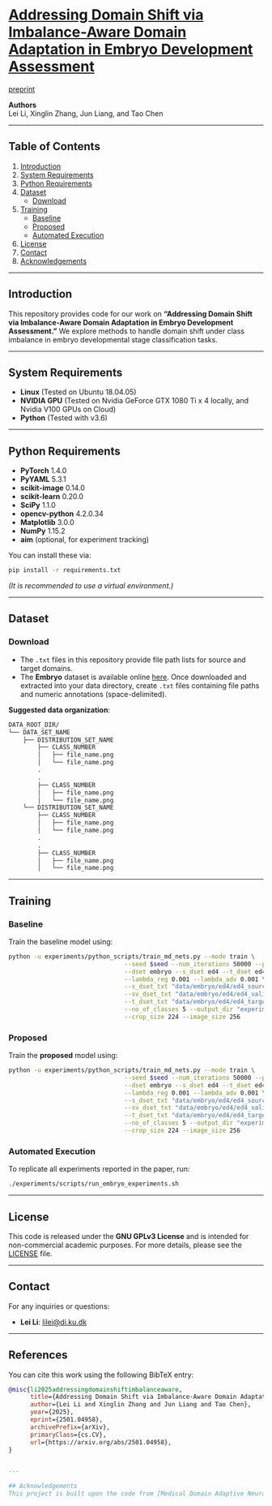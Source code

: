 # [Addressing Domain Shift via Imbalance-Aware Domain Adaptation in Embryo Development Assessment](https://arxiv.org/abs/2501.04958)

[preprint](https://arxiv.org/abs/2501.04958)

**Authors**  
Lei Li, Xinglin Zhang, Jun Liang, and Tao Chen

---

## Table of Contents
1. [Introduction](#introduction)  
2. [System Requirements](#system-requirements)  
3. [Python Requirements](#python-requirements)  
4. [Dataset](#dataset)  
   - [Download](#download)  
5. [Training](#training)  
   - [Baseline](#baseline)  
   - [Proposed](#proposed)  
   - [Automated Execution](#automated-execution)  
6. [License](#license)  
7. [Contact](#contact)  
8. [Acknowledgements](#acknowledgements)

---

## Introduction
This repository provides code for our work on **“Addressing Domain Shift via Imbalance-Aware Domain Adaptation in Embryo Development Assessment.”** We explore methods to handle domain shift under class imbalance in embryo developmental stage classification tasks.

---

## System Requirements
- **Linux** (Tested on Ubuntu 18.04.05)  
- **NVIDIA GPU** (Tested on Nvidia GeForce GTX 1080 Ti x 4 locally, and Nvidia V100 GPUs on Cloud)  
- **Python** (Tested with v3.6)

---

## Python Requirements
- **PyTorch** 1.4.0  
- **PyYAML** 5.3.1  
- **scikit-image** 0.14.0  
- **scikit-learn** 0.20.0  
- **SciPy** 1.1.0  
- **opencv-python** 4.2.0.34  
- **Matplotlib** 3.0.0  
- **NumPy** 1.15.2  
- **aim** (optional, for experiment tracking)

You can install these via:
```bash
pip install -r requirements.txt
```
*(It is recommended to use a virtual environment.)*

---

## Dataset

### Download
- The `.txt` files in this repository provide file path lists for source and target domains.
- The **Embryo** dataset is available online [here](https://osf.io/3kc2d/). Once downloaded and extracted into your data directory, create `.txt` files containing file paths and numeric annotations (space-delimited).

**Suggested data organization**:
```bash
DATA_ROOT_DIR/
└── DATA_SET_NAME
    ├── DISTRIBUTION_SET_NAME
        ├── CLASS_NUMBER
        │   ├── file_name.png
        │   └── file_name.png
        .
        .
        ├── CLASS_NUMBER
        │   ├── file_name.png
        │   └── file_name.png
    └── DISTRIBUTION_SET_NAME
        ├── CLASS_NUMBER
        │   ├── file_name.png
        │   └── file_name.png
        .
        .
        ├── CLASS_NUMBER
        │   ├── file_name.png
        │   └── file_name.png
```

---

## Training

### Baseline
Train the baseline model using:
```bash
python -u experiments/python_scripts/train_md_nets.py --mode train \
                                --seed $seed --num_iterations 50000 --patience 2000 --test_interval 50 --snapshot_interval 1000 \
                                --dset embryo --s_dset ed4 --t_dset ed4 --lr 0.001 \
                                --lambda_reg 0.001 --lambda_adv 0.001 \
                                --s_dset_txt "data/embryo/ed4/ed4_source_same_domain.txt" \
                                --sv_dset_txt "data/embryo/ed4/ed4_validation.txt" \
                                --t_dset_txt "data/embryo/ed4/ed4_target_same_domain.txt" --loss_mode default \
                                --no_of_classes 5 --output_dir "experiments" --gpu_id 0 --arch ResNet50 \
                                --crop_size 224 --image_size 256
```

### Proposed
Train the **proposed** model using:
```bash
python -u experiments/python_scripts/train_md_nets.py --mode train \
                                --seed $seed --num_iterations 50000 --patience 2000 --test_interval 50 --snapshot_interval 1000 \
                                --dset embryo --s_dset ed4 --t_dset ed4 --lr 0.001 \
                                --lambda_reg 0.001 --lambda_adv 0.001 \
                                --s_dset_txt "data/embryo/ed4/ed4_source_same_domain.txt" \
                                --sv_dset_txt "data/embryo/ed4/ed4_validation.txt" \
                                --t_dset_txt "data/embryo/ed4/ed4_target_same_domain.txt" --loss_mode proposed \
                                --no_of_classes 5 --output_dir "experiments" --gpu_id 0 --arch ResNet50 \
                                --crop_size 224 --image_size 256
```

### Automated Execution
To replicate all experiments reported in the paper, run:
```bash
./experiments/scripts/run_embryo_experiments.sh
```

---

## License
This code is released under the **GNU GPLv3 License** and is intended for non-commercial academic purposes. For more details, please see the [LICENSE](LICENSE) file.

---

## Contact
For any inquiries or questions:
- **Lei Li**: [lilei@di.ku.dk](mailto:lilei@di.ku.dk)  


---

## References
You can cite this work using the following BibTeX entry:

```bibtex
@misc{li2025addressingdomainshiftimbalanceaware,
      title={Addressing Domain Shift via Imbalance-Aware Domain Adaptation in Embryo Development Assessment}, 
      author={Lei Li and Xinglin Zhang and Jun Liang and Tao Chen},
      year={2025},
      eprint={2501.04958},
      archivePrefix={arXiv},
      primaryClass={cs.CV},
      url={https://arxiv.org/abs/2501.04958}, 
}


---

## Acknowledgements
This project is built upon the code from [Medical Domain Adaptive Neural Networks](https://github.com/shafieelab/Medical-Domain-Adaptive-Neural-Networks). We thank the original authors for making their code publicly available, and we have made some modifications based on their work.
